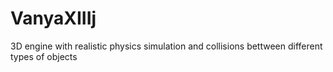# VanyaXIIIj
3D engine with realistic physics simulation and collisions bettween different types of objects
